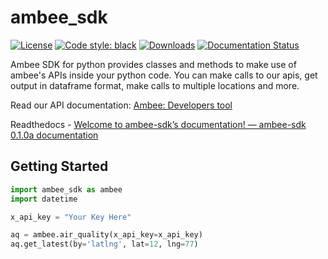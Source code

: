 # ambee_sdk

[![License](https://shields.io/badge/license-MIT-green.svg)](https://opensource.org/licenses/MIT)
[![Code style: black](https://img.shields.io/badge/code%20style-black-000000.svg)](https://github.com/psf/black)
[![Downloads](https://static.pepy.tech/badge/ambee-sdk)](https://pepy.tech/project/ambee-sdk)
[![Documentation Status](https://readthedocs.org/projects/ambee-sdk/badge/?version=latest)](https://ambee-sdk.readthedocs.io/en/latest/?badge=latest)

Ambee SDK for python provides classes and methods to make use of ambee's APIs inside your python code. You can make calls to our apis, get output in dataframe format, make calls to multiple locations and more.

Read our API documentation: [Ambee: Developers tool](https://docs.ambeedata.com/DeveloperTools/)

Readthedocs - [Welcome to ambee-sdk’s documentation! &mdash; ambee-sdk 0.1.0a documentation](https://ambee-sdk.readthedocs.io/en/latest/index.html)

## Getting Started

```py
import ambee_sdk as ambee
import datetime
```

```python
x_api_key = "Your Key Here"
```

```python
aq = ambee.air_quality(x_api_key=x_api_key)
aq.get_latest(by='latlng', lat=12, lng=77)
```